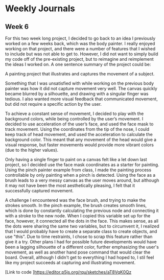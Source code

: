 # Weekly Journals

## Week 6
For this two week long project, I decided to go back to an idea I previously worked on a few weeks back, which was the body painter. I really enjoyed working on that project, and there were a number of features that I wished to include but was not able to get to. However, I did not want to simply build my code off of the pre-existing project, but to reimagine and reimplement the ideas I worked on. A one sentence summary of the project could be:

A painting project that illustrates and captures the movement of a subject. 

Something that I was unsatisfied with while working on the previous body painter was how it did not capture movement very well. The canvas quickly became blurred by a silhouette, and drawing with a singular finger was tedious. I also wanted more visual feedback that communicated movement, but did not require a specific action by the user. 

To achieve a constant sense of movement, I decided to play with the background colors, while being controlled by the user’s movement. I decided to use acceleration of the user’s face, and used the face mask to track movement. Using the coordinates from the tip of the nose, I could keep track of head movement, and used the acceleration to calculate the background color. This meant that any movement of the head would give a visual response, but faster movements would provide more vibrant colors (due to the higher values). 

Only having a single finger to paint on a canvas felt like a let down last project, so I decided use the face mask coordinates as a starter for painting. Using the pinch painter example from class, I made the painting process controllable by only painting when a pinch is detected. Using the face as a brush leads to a very messy canvas as the user moves around, but although it may not have been the most aesthetically pleasing, I felt that it successfully captured movement.

A challenge I encountered was the face brush, and trying to make the strokes smooth. In the pinch example, the brush creates smooth lines, which is done by constantly calculating the previous node and connecting it with a stroke to the new node. When I copied this variable set up for the face, however, it connected all the dots in the face. This makes sense, as all the dots were sharing the same two variables, but to circumvent it, I realized that I would probably have to create a separate class to create objects, and use "this". Due to time restraints, I chose to scrap this feature rather than give it a try. Other plans I had for possible future developments would have been a lagging silhouette of a different color, further emphasizing the user's movement, as well as another hand pose command that would clear the board. Overall, although I didn't get to everything I had hoped to, I stil feel like my project succeeds at capturing and illustrating movement. 

[Link to code ]https://editor.p5js.org/rqu/sketches/aT8VqK0Qz
